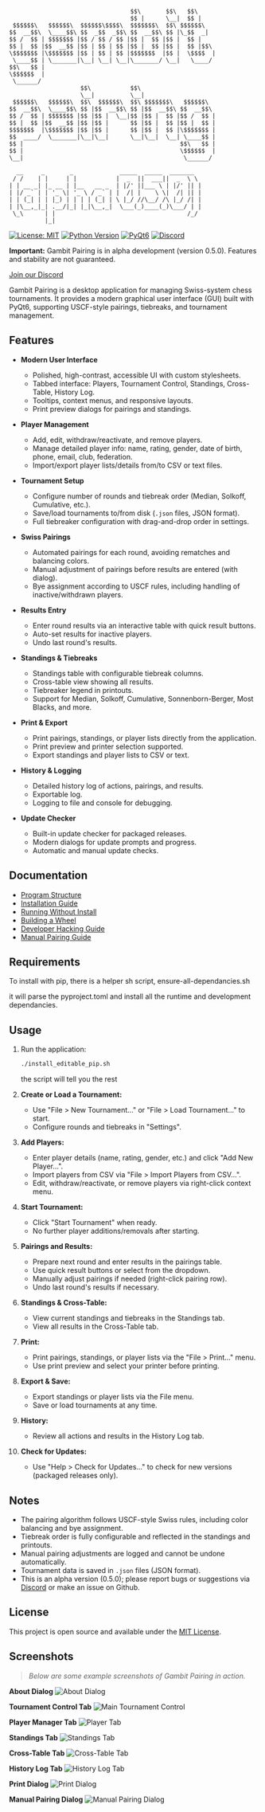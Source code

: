 ```
                                  $$\       $$\   $$\
                                  $$ |      \__|  $$ |
 $$$$$$\   $$$$$$\  $$$$$$\$$$$\  $$$$$$$\  $$\ $$$$$$\
$$  __$$\  \____$$\ $$  _$$  _$$\ $$  __$$\ $$ |\_$$  _|
$$ /  $$ | $$$$$$$ |$$ / $$ / $$ |$$ |  $$ |$$ |  $$ |
$$ |  $$ |$$  __$$ |$$ | $$ | $$ |$$ |  $$ |$$ |  $$ |$$\
\$$$$$$$ |\$$$$$$$ |$$ | $$ | $$ |$$$$$$$  |$$ |  \$$$$  |
 \____$$ | \_______|\__| \__| \__|\_______/ \__|   \____/
$$\   $$ |
\$$$$$$  |
 \______/
                    $$\           $$\
                    \__|          \__|
 $$$$$$\   $$$$$$\  $$\  $$$$$$\  $$\ $$$$$$$\   $$$$$$\
$$  __$$\  \____$$\ $$ |$$  __$$\ $$ |$$  __$$\ $$  __$$\
$$ /  $$ | $$$$$$$ |$$ |$$ |  \__|$$ |$$ |  $$ |$$ /  $$ |
$$ |  $$ |$$  __$$ |$$ |$$ |      $$ |$$ |  $$ |$$ |  $$ |
$$$$$$$  |\$$$$$$$ |$$ |$$ |      $$ |$$ |  $$ |\$$$$$$$ |
$$  ____/  \_______|\__|\__|      \__|\__|  \__| \____$$ |
$$ |                                            $$\   $$ |
$$ |                                            \$$$$$$  |
\__|                                             \______/

  __     _       _             _____  _____  _______
 / /    | |     | |           |  _  ||  ___||  _  \ \
| | __ _| |_ __ | |__   __ _  | |/' ||___ \ | |/' || |
| |/ _` | | '_ \| '_ \ / _` | |  /| |    \ \|  /| || |
| | (_| | | |_) | | | | (_| | \ |_/ //\__/ /\ |_/ /| |
| |\__,_|_| .__/|_| |_|\__,_|  \___(_)____(_)\___/ | |
 \_\      | |                                     /_/
          |_|
```
[![License: MIT](https://img.shields.io/badge/License-MIT-yellow.svg)](https://opensource.org/licenses/MIT)
[![Python Version](https://img.shields.io/badge/Python-3.8%2B-blue.svg)](https://www.python.org/)
[![PyQt6](https://img.shields.io/badge/PyQt6-Used-green.svg)](https://riverbankcomputing.com/software/pyqt/intro)
[![Discord](https://img.shields.io/badge/Discord-Join%20Chat-blue.svg)](https://discord.gg/eEnnetMDfr)

**Important:** Gambit Pairing is in alpha development (version 0.5.0). Features and stability are not guaranteed.

[Join our Discord](https://discord.gg/eEnnetMDfr)

Gambit Pairing is a desktop application for managing Swiss-system chess tournaments. It provides a modern graphical user interface (GUI) built with PyQt6, supporting USCF-style pairings, tiebreaks, and tournament management.

## Features

- **Modern User Interface**
  - Polished, high-contrast, accessible UI with custom stylesheets.
  - Tabbed interface: Players, Tournament Control, Standings, Cross-Table, History Log.
  - Tooltips, context menus, and responsive layouts.
  - Print preview dialogs for pairings and standings.

- **Player Management**
  - Add, edit, withdraw/reactivate, and remove players.
  - Manage detailed player info: name, rating, gender, date of birth, phone, email, club, federation.
  - Import/export player lists/details from/to CSV or text files.

- **Tournament Setup**
  - Configure number of rounds and tiebreak order (Median, Solkoff, Cumulative, etc.).
  - Save/load tournaments to/from disk (`.json` files, JSON format).
  - Full tiebreaker configuration with drag-and-drop order in settings.

- **Swiss Pairings**
  - Automated pairings for each round, avoiding rematches and balancing colors.
  - Manual adjustment of pairings before results are entered (with dialog).
  - Bye assignment according to USCF rules, including handling of inactive/withdrawn players.

- **Results Entry**
  - Enter round results via an interactive table with quick result buttons.
  - Auto-set results for inactive players.
  - Undo last round's results.

- **Standings & Tiebreaks**
  - Standings table with configurable tiebreak columns.
  - Cross-table view showing all results.
  - Tiebreaker legend in printouts.
  - Support for Median, Solkoff, Cumulative, Sonnenborn-Berger, Most Blacks, and more.

- **Print & Export**
  - Print pairings, standings, or player lists directly from the application.
  - Print preview and printer selection supported.
  - Export standings and player lists to CSV or text.

- **History & Logging**
  - Detailed history log of actions, pairings, and results.
  - Exportable log.
  - Logging to file and console for debugging.

- **Update Checker**
  - Built-in update checker for packaged releases.
  - Modern dialogs for update prompts and progress.
  - Automatic and manual update checks.


## Documentation

- [Program Structure](docs/program-structure.md)
- [Installation Guide](docs/installing.md)
- [Running Without Install](docs/running-no-install.md)
- [Building a Wheel](docs/building-wheel.md)
- [Developer Hacking Guide](docs/HACKING.md)
- [Manual Pairing Guide](docs/manual-pairing-guide.md)

## Requirements
To install with pip, there is a helper sh script, ensure-all-dependancies.sh

it will parse the pyproject.toml and install all the runtime and development dependancies.

## Usage

1. Run the application:
    ```bash
    ./install_editable_pip.sh
    ```
    the script will tell you the rest

2. **Create or Load a Tournament:**
    - Use "File > New Tournament..." or "File > Load Tournament..." to start.
    - Configure rounds and tiebreaks in "Settings".
3. **Add Players:**
    - Enter player details (name, rating, gender, etc.) and click "Add New Player...".
    - Import players from CSV via "File > Import Players from CSV...".
    - Edit, withdraw/reactivate, or remove players via right-click context menu.
4. **Start Tournament:**
    - Click "Start Tournament" when ready.
    - No further player additions/removals after starting.
5. **Pairings and Results:**
    - Prepare next round and enter results in the pairings table.
    - Use quick result buttons or select from the dropdown.
    - Manually adjust pairings if needed (right-click pairing row).
    - Undo last round's results if necessary.
6. **Standings & Cross-Table:**
    - View current standings and tiebreaks in the Standings tab.
    - View all results in the Cross-Table tab.
7. **Print:**
    - Print pairings, standings, or player lists via the "File > Print..." menu.
    - Use print preview and select your printer before printing.
8. **Export & Save:**
    - Export standings or player lists via the File menu.
    - Save or load tournaments at any time.
9. **History:**
    - Review all actions and results in the History Log tab.
10. **Check for Updates:**
    - Use "Help > Check for Updates..." to check for new versions (packaged releases only).

## Notes

- The pairing algorithm follows USCF-style Swiss rules, including color balancing and bye assignment.
- Tiebreak order is fully configurable and reflected in the standings and printouts.
- Manual pairing adjustments are logged and cannot be undone automatically.
- Tournament data is saved in `.json` files (JSON format).
- This is an alpha version (0.5.0); please report bugs or suggestions via [Discord](https://discord.gg/eEnnetMDfr) or make an issue on Github.

## License

This project is open source and available under the [MIT License](https://mit-license.org/).

## Screenshots

> _Below are some example screenshots of Gambit Pairing in action._

**About Dialog**
![About Dialog](docs/screenshots/app.png)

**Tournament Control Tab**
![Main Tournament Control](docs/screenshots/tournament.png)

**Player Manager Tab**
![Player Tab](docs/screenshots/player.png)

**Standings Tab**
![Standings Tab](docs/screenshots/standings.png)

**Cross-Table Tab**
![Cross-Table Tab](docs/screenshots/crosstable.png)

**History Log Tab**
![History Log Tab](docs/screenshots/history_log.png)

**Print Dialog**
![Print Dialog](docs/screenshots/print_dialog.png)

**Manual Pairing Dialog**
![Manual Pairing Dialog](docs/screenshots/manual.png)